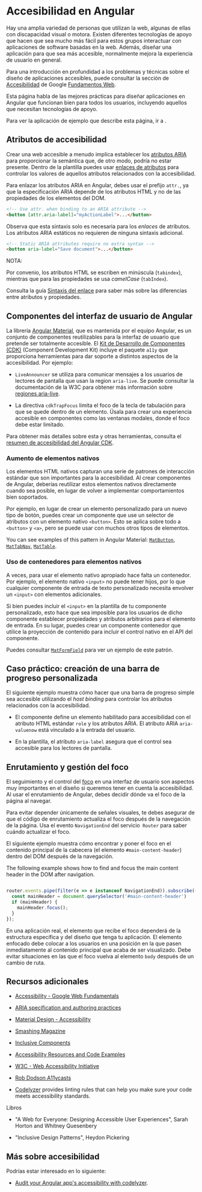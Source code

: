 # Accesibilidad en Angular

Hay una amplia variedad de personas que utilizan la web, algunas de ellas con discapacidad visual o motora.
Existen diferentes tecnologías de apoyo que hacen que sea mucho más fácil para estos grupos
interactuar con aplicaciones de software basadas en la web.
Además, diseñar una aplicación para que sea más accesible, normalmente mejora la experiencia de usuario en general.

Para una introducción en profundidad a los problemas y técnicas sobre el diseño de aplicaciones accesibles, puede consultar la sección de [Accesibilidad](https://developers.google.com/web/fundamentals/accessibility/#what_is_accessibility) de Google [Fundamentos Web](https://developers.google.com/web/fundamentals/).

Esta página habla de las mejores prácticas para diseñar aplicaciones en Angular que funcionan
bien para todos los usuarios, incluyendo aquellos que necesitan tecnologías de apoyo.

<div class="alert is-helpful">

  Para ver la aplicación de ejemplo que describe esta página, ir a <live-example></live-example>.

</div>

## Atributos de accesibilidad

Crear una web accesible a menudo implica establecer los [atributos ARIA](https://developers.google.com/web/fundamentals/accessibility/semantics-aria)
para proporcionar la semántica que, de otro modo, podría no estar presente.
Dentro de la plantilla puedes usar [enlaces de atributos](guide/attribute-binding) para controlar los valores de aquellos atributos relacionados con la accesibilidad.

Para enlazar los atributos ARIA en Angular, debes usar el prefijo `attr.`, ya que la especificación ARIA
depende de los atributos HTML y no de las propiedades de los elementos del DOM.

```html
<!-- Use attr. when binding to an ARIA attribute -->
<button [attr.aria-label]="myActionLabel">...</button>
```

Observa que esta sintaxis solo es necesaria para los _enlaces_ de atributos.
Los atributos ARIA estáticos no requieren de ninguna sintaxis adicional.

```html
<!-- Static ARIA attributes require no extra syntax -->
<button aria-label="Save document">...</button>
```

NOTA:

<div class="alert is-helpful">

   Por convenio, los atributos HTML se escriben en minúscula (`tabindex`), mientras que para las propiedades se usa *camelCase*  (`tabIndex`).

   Consulta la guía [Sintaxis del enlace](guide/binding-syntax#html-attribute-vs-dom-property) para saber más sobre las diferencias entre atributos y propiedades.

</div>


## Componentes del interfaz de usuario de Angular

La librería [Angular Material](https://material.angular.io/), que es mantenida por el equipo Angular, es un conjunto de componentes reutilizables para la interfaz de usuario que pretende ser totalmente accesible.
El [Kit de Desarrollo de Componentes (CDK)](https://material.angular.io/cdk/categories) (Component Development Kit) incluye el paquete  `a11y` que proporciona herramientas para dar soporte a distintos aspectos de la accesibilidad.
Por ejemplo:

* `LiveAnnouncer` se utiliza para comunicar mensajes a los usuarios de lectores de pantalla que usan la region `aria-live`. Se puede consultar la documentación de la W3C para obtener más información sobre [regiones aria-live](https://www.w3.org/WAI/PF/aria-1.1/states_and_properties#aria-live).

* La directiva `cdkTrapFocus` limita el foco de la tecla de tabulación para que se quede dentro de un elemento. Úsala para crear una experiencia accesible en componentes como las ventanas modales, donde el foco debe estar limitado.

Para obtener más detalles sobre esta y otras herramientas, consulta el [resumen de accesibilidad del Angular CDK](https://material.angular.io/cdk/a11y/overview).


### Aumento de elementos nativos

Los elementos HTML nativos capturan una serie de patrones de interacción estándar que son importantes para la accesibilidad.
Al crear componentes de Angular, deberías reutilizar estos elementos nativos directamente cuando sea posible, en lugar de volver a implementar comportamientos bien soportados.

Por ejemplo, en lugar de crear un elemento personalizado para un nuevo tipo de botón, puedes crear un componente que use un selector de atributos con un elemento nativo `<button>`.
Esto se aplica sobre todo a `<button>` y `<a>`, pero se puede usar con muchos otros tipos de elementos.

You can see examples of this pattern in Angular Material: [`MatButton`](https://github.com/angular/components/blob/master/src/material/button/button.ts#L66-L68), [`MatTabNav`](https://github.com/angular/components/blob/master/src/material/tabs/tab-nav-bar/tab-nav-bar.ts#L67), [`MatTable`](https://github.com/angular/components/blob/master/src/material/table/table.ts#L17).

### Uso de contenedores para elementos nativos

A veces, para usar el elemento nativo apropiado hace falta un contenedor.
Por ejemplo, el elemento nativo `<input>` no puede tener hijos, por lo que cualquier componente de entrada de texto personalizado necesita envolver un `<input>` con elementos adicionales.

Si bien puedes incluir el `<input>` en la plantilla de tu componente personalizado,
esto hace que sea imposible para los usuarios de dicho componente establecer propiedades y atributos arbitrarios para el elemento de entrada.
En su lugar, puedes crear un componente contenedor que utilice la proyección de contenido para incluir el control nativo en el
API del componente.

Puedes consultar [`MatFormField`](https://material.angular.io/components/form-field/overview) para ver un ejemplo de este patrón.

## Caso práctico: creación de una barra de progreso personalizada

El siguiente ejemplo muestra cómo hacer que una barra de progreso simple sea accesible utilizando el *host binding* para controlar los atributos relacionados con la accesibilidad.

* El componente define un elemento habilitado para accesibilidad con el atributo HTML estándar `role` y los atributos ARIA. El atributo ARIA `aria-valuenow` está vinculado a la entrada del usuario.

   <code-example path="accessibility/src/app/progress-bar.component.ts" header="src/app/progress-bar.component.ts" region="progressbar-component"></code-example>


* En la plantilla, el atributo `aria-label` asegura que el control sea accesible para los lectores de pantalla.

   <code-example path="accessibility/src/app/app.component.html" header="src/app/app.component.html" region="template"></code-example>


## Enrutamiento y gestión del foco

El seguimiento y el control del [foco](https://developers.google.com/web/fundamentals/accessibility/focus/) en una interfaz de usuario son aspectos muy importantes en el diseño si queremos tener en cuenta la accesibilidad.
Al usar el enrutamiento de Angular, debes decidir dónde va el foco de la página al navegar.

Para evitar depender únicamente de señales visuales, te debes asegurar de que el código de enrutamiento actualiza el foco después de la navegación de la página.
Usa el evento `NavigationEnd` del servicio` Router` para saber cuándo actualizar el foco.

El siguiente ejemplo muestra cómo encontrar y poner el foco en el contenido principal de la cabecera (el elemento `#main-content-header`) dentro del DOM después de la navegación.

The following example shows how to find and focus the main content header in the DOM after navigation.

```ts

router.events.pipe(filter(e => e instanceof NavigationEnd)).subscribe(() => {
  const mainHeader = document.querySelector('#main-content-header')
  if (mainHeader) {
    mainHeader.focus();
  }
});

```
En una aplicación real, el elemento que recibe el foco dependerá de la estructura específica y del diseño que tenga tu aplicación.
El elemento enfocado debe colocar a los usuarios en una posición en la que pasen inmediatamente al contenido principal que acaba de ser visualizado.
Debe evitar situaciones en las que el foco vuelva al elemento `body` después de un cambio de ruta.


## Recursos adicionales

* [Accessibility - Google Web Fundamentals](https://developers.google.com/web/fundamentals/accessibility)

* [ARIA specification and authoring practices](https://www.w3.org/TR/wai-aria/)

* [Material Design - Accessibility](https://material.io/design/usability/accessibility.html)

* [Smashing Magazine](https://www.smashingmagazine.com/search/?q=accessibility)

* [Inclusive Components](https://inclusive-components.design/)

* [Accessibility Resources and Code Examples](https://dequeuniversity.com/resources/)

* [W3C - Web Accessibility Initiative](https://www.w3.org/WAI/people-use-web/)

* [Rob Dodson A11ycasts](https://www.youtube.com/watch?v=HtTyRajRuyY)

* [Codelyzer](http://codelyzer.com/rules/) provides linting rules that can help you make sure your code meets accessibility standards.

Libros

* "A Web for Everyone: Designing Accessible User Experiences", Sarah Horton and Whitney Quesenbery

* "Inclusive Design Patterns", Heydon Pickering

## Más sobre accesibilidad

Podrías estar interesado en lo siguiente:
* [Audit your Angular app's accessibility with codelyzer](https://web.dev/accessible-angular-with-codelyzer/).
